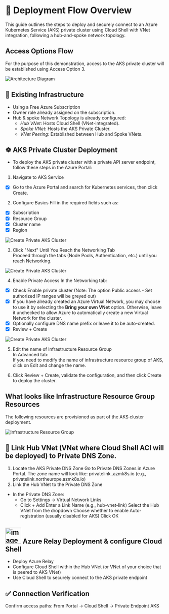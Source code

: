 # 🚀 Deployment Flow Overview
This guide outlines the steps to deploy and securely connect to an Azure Kubernetes Service (AKS) private cluster using Cloud Shell with VNet integration, following a hub-and-spoke network topology.


 ## Access Options Flow 
For the purpose of this demonstration, access to the AKS private cluster will be established using Access Option 3.   

![Architecture Diagram](images/Flow%20Connecting%20to%20an%20AKS%20Private%20Cluster.png)


## 🧱 Existing Infrastructure 
- Using a Free Azure Subscription 
- Owner role already assigned on the subscription. 
- Hub & spoke Network Topology is already configured:
    - *Hub VNet*:  Hosts Cloud Shell (VNet-integrated).
    - *Spoke VNet*: Hosts the AKS Private Cluster.
    - *VNet Peering*: Established between Hub and Spoke VNets.


## ☸️ AKS Private Cluster Deployment

- To deploy the AKS private cluster with a private API server endpoint, follow these steps in the Azure Portal:
1. Navigate to AKS Service   
- [x] Go to the Azure Portal and search for Kubernetes services, then click Create.

2. Configure Basics
Fill in the required fields such as:

- [x] Subscription  
- [x] Resource Group  
- [x] Cluster name   
- [x] Region   

![Create Private AKS Cluster](images/Create%20Kubernetes%20cluster%20-%201.png)


3. Click "Next" Until You Reach the Networking Tab    
Proceed through the tabs (Node Pools, Authentication, etc.) until you reach Networking.   

![Create Private AKS Cluster](images/Create%20Kubernetes%20cluster%20-%202.png)


4. Enable Private Access
In the Networking tab:

- [x] Check Enable private cluster (Note: The option Public access - Set authorized IP ranges will be greyed out) 
- [x] If you have already created an Azure Virtual Network, you may choose to use it by selecting the **Bring your own VNet** option. Otherwise, leave it unchecked to allow Azure to automatically create a new Virtual Network for the cluster. 
- [x] Optionally configure DNS name prefix or leave it to be auto-created.   
- [x] Review + Create   

![Create Private AKS Cluster](images/Create%20Kubernetes%20cluster%20-%203.png)

5. Edit the name of Infrastructure Resource Group    
In Advanced tab:   
If you need to modify the name of infrastructure resource group of AKS, click on Edit and change the name.      

7. Click Review + Create, validate the configuration, and then click Create to deploy the cluster.

## What looks like Infrastructure Resource Group Resources

The following resources are provisioned as part of the AKS cluster deployment. 

![Infrastructure Resource Group](images/Private-EndpointAKS.png)


## 🔗  Link Hub VNet (VNet where Cloud Shell ACI will be deployed) to Private DNS Zone. 
1. Locate the AKS Private DNS Zone
Go to Private DNS Zones in Azure Portal.
The zone name will look like:
privatelink.<region>.azmk8s.io
(e.g., privatelink.northeurope.azmk8s.io)
2. Link the Hub VNet to the Private DNS Zone
- In the Private DNS Zone:
  - Go to Settings → Virtual Network Links
  - Click + Add
Enter a Link Name (e.g., hub-vnet-link)
Select the Hub VNet from the dropdown
Choose whether to enable Auto-registration (usually disabled for AKS)
Click OK

## <img width="50" height="50" alt="image" src="https://github.com/user-attachments/assets/e58663d2-1b30-4081-af94-cd28dec08937" />  Azure Relay Deployment & configure Cloud Shell
- Deploy Azure Relay 
- Configure Cloud Shell within the Hub VNet (or VNet of your choice that is peered to AKS VNet)
- Use Cloud Shell to securely connect to the AKS private endpoint

  
## ✅ Connection Verification
Confirm access paths:
From Portal → Cloud Shell → Private Endpoint AKS

